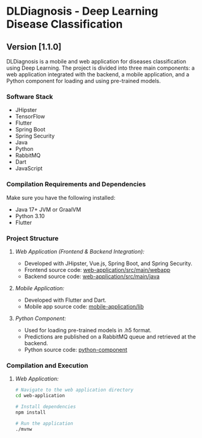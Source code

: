 # DLDiagnosis - Deep Learning Disease Classification

## Version [1.1.0]

DLDiagnosis is a mobile and web application for diseases classification using Deep Learning. The project is divided into three main components: a web application integrated with the backend, a mobile application, and a Python component for loading and using pre-trained models.

### Software Stack

- JHipster
- TensorFlow
- Flutter
- Spring Boot
- Spring Security
- Java
- Python
- RabbitMQ
- Dart
- JavaScript

### Compilation Requirements and Dependencies

Make sure you have the following installed:

- Java 17+ JVM or GraalVM
- Python 3.10
- Flutter

### Project Structure

1. *Web Application (Frontend & Backend Integration):*
   - Developed with JHipster, Vue.js, Spring Boot, and Spring Security.
   - Frontend source code: [web-application/src/main/webapp](web-application/src/main/webapp)
   - Backend source code: [web-application/src/main/java](web-application/src/main/java)

2. *Mobile Application:*
   - Developed with Flutter and Dart.
   - Mobile app source code: [mobile-application/lib](mobile-application/lib)

3. *Python Component:*
   - Used for loading pre-trained models in .h5 format.
   - Predictions are published on a RabbitMQ queue and retrieved at the backend.
   - Python source code: [python-component](python-component)

### Compilation and Execution

1. *Web Application:*
   ```bash
   # Navigate to the web application directory
   cd web-application

   # Install dependencies
   npm install

   # Run the application
   ./mvnw
